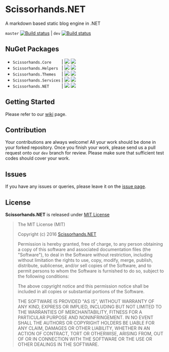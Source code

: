 # Scissorhands.NET #

A markdown based static blog engine in .NET

`master` [![Build status](https://ci.appveyor.com/api/projects/status/a5v2ko2dg4u0ufdl/branch/master?svg=true)](https://ci.appveyor.com/project/justinyoo/scissorhands-net/branch/master) | `dev` [![Build status](https://ci.appveyor.com/api/projects/status/a5v2ko2dg4u0ufdl/branch/dev?svg=true)](https://ci.appveyor.com/project/justinyoo/scissorhands-net/branch/dev)


## NuGet Packages ##

* `Scissorhands.Core    ` | [![](https://img.shields.io/nuget/v/Scissorhands.Core.svg)](https://www.nuget.org/packages/Scissorhands.Core/) [![](https://img.shields.io/nuget/dt/Scissorhands.Core.svg)](https://www.nuget.org/packages/Scissorhands.Core/)
* `Scissorhands.Helpers ` | [![](https://img.shields.io/nuget/v/Scissorhands.Helpers.svg)](https://www.nuget.org/packages/Scissorhands.Helpers/) [![](https://img.shields.io/nuget/dt/Scissorhands.Helpers.svg)](https://www.nuget.org/packages/Scissorhands.Helpers/)
* `Scissorhands.Themes  ` | [![](https://img.shields.io/nuget/v/Scissorhands.Themes.svg)](https://www.nuget.org/packages/Scissorhands.Themes/) [![](https://img.shields.io/nuget/dt/Scissorhands.Themes.svg)](https://www.nuget.org/packages/Scissorhands.Themes/)
* `Scissorhands.Services` | [![](https://img.shields.io/nuget/v/Scissorhands.Services.svg)](https://www.nuget.org/packages/Scissorhands.Services/) [![](https://img.shields.io/nuget/dt/Scissorhands.Services.svg)](https://www.nuget.org/packages/Scissorhands.Services/)
* `Scissorhands.NET     ` | [![](https://img.shields.io/nuget/v/Scissorhands.NET.svg)](https://www.nuget.org/packages/Scissorhands.NET/) [![](https://img.shields.io/nuget/dt/Scissorhands.NET.svg)](https://www.nuget.org/packages/Scissorhands.NET/)


## Getting Started ##

Please refer to our [wiki](https://github.com/GetScissorhands/Scissorhands.NET/wiki) page.


## Contribution ##

Your contributions are always welcome! All your work should be done in your forked repository. Once you finish your work, please send us a pull request onto our `dev` branch for review. Please make sure that sufficient test codes should cover your work.


## Issues ##

If you have any issues or queries, please leave it on the [issue page](https://github.com/GetScissorhands/Scissorhands.NET/issues).


## License ##

**Scissorhands.NET** is released under [MIT License](http://opensource.org/licenses/MIT)

> The MIT License (MIT)
>
> Copyright (c) 2016 [Scissorhands.NET](http://getscissorhands.net)
> 
> Permission is hereby granted, free of charge, to any person obtaining a copy of this software and associated documentation files (the "Software"), to deal in the Software without restriction, including without limitation the rights to use, copy, modify, merge, publish, distribute, sublicense, and/or sell copies of the Software, and to permit persons to whom the Software is furnished to do so, subject to the following conditions:
> 
> The above copyright notice and this permission notice shall be included in all copies or substantial portions of the Software.
> 
> THE SOFTWARE IS PROVIDED "AS IS", WITHOUT WARRANTY OF ANY KIND, EXPRESS OR IMPLIED, INCLUDING BUT NOT LIMITED TO THE WARRANTIES OF MERCHANTABILITY, FITNESS FOR A PARTICULAR PURPOSE AND NONINFRINGEMENT. IN NO EVENT SHALL THE AUTHORS OR COPYRIGHT HOLDERS BE LIABLE FOR ANY CLAIM, DAMAGES OR OTHER LIABILITY, WHETHER IN AN ACTION OF CONTRACT, TORT OR OTHERWISE, ARISING FROM, OUT OF OR IN CONNECTION WITH THE SOFTWARE OR THE USE OR OTHER DEALINGS IN THE SOFTWARE.
